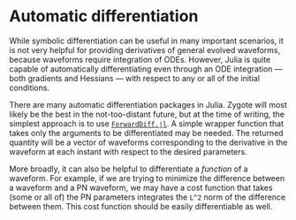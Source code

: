 # Automatic differentiation

While symbolic differentiation can be useful in many important scenarios, it is
not very helpful for providing derivatives of general evolved waveforms, because
waveforms require integration of ODEs.  However, Julia is quite capable of
automatically differentiating even through an ODE integration — both gradients
and Hessians — with respect to any or all of the initial conditions.

There are many automatic differentiation packages in Julia.  Zygote will most
likely be the best in the not-too-distant future, but at the time of writing,
the simplest approach is to use
[`ForwardDiff.jl`](https://github.com/JuliaDiff/ForwardDiff.jl).  A simple
wrapper function that takes only the arguments to be differentiated may be
needed.  The returned quantity will be a vector of waveforms corresponding to
the derivative in the waveform at each instant with respect to the desired
parameters.

More broadly, it can also be helpful to differentiate a *function* of a
waveform.  For example, if we are trying to minimize the difference between a
waveform and a PN waveform, we may have a cost function that takes (some or all
of) the PN parameters integrates the ``L^2`` norm of the difference between
them.  This cost function should be easily differentiable as well.
